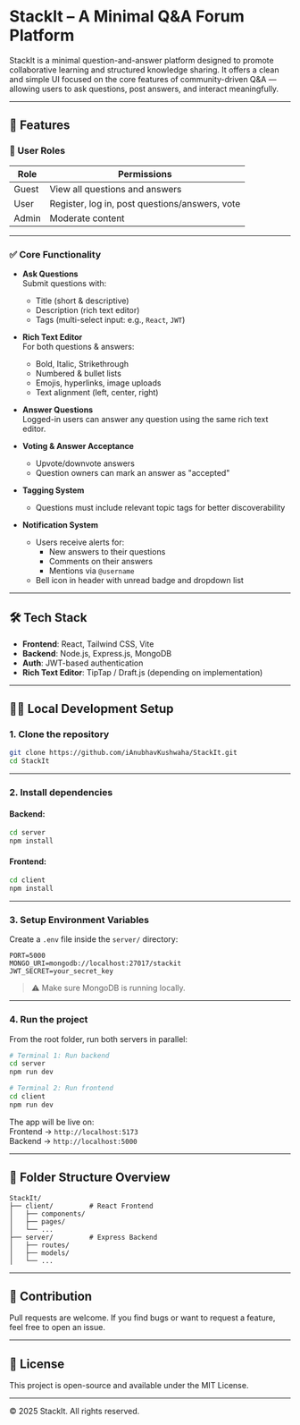 # StackIt – A Minimal Q&A Forum Platform

StackIt is a minimal question-and-answer platform designed to promote collaborative learning and structured knowledge sharing. It offers a clean and simple UI focused on the core features of community-driven Q&A — allowing users to ask questions, post answers, and interact meaningfully.

---

## 🌟 Features

### 👥 User Roles

| Role   | Permissions                                             |
|--------|---------------------------------------------------------|
| Guest  | View all questions and answers                          |
| User   | Register, log in, post questions/answers, vote          |
| Admin  | Moderate content                                        |

---

### ✅ Core Functionality

- **Ask Questions**  
  Submit questions with:
  - Title (short & descriptive)
  - Description (rich text editor)
  - Tags (multi-select input: e.g., `React`, `JWT`)

- **Rich Text Editor**  
  For both questions & answers:
  - Bold, Italic, Strikethrough
  - Numbered & bullet lists
  - Emojis, hyperlinks, image uploads
  - Text alignment (left, center, right)

- **Answer Questions**  
  Logged-in users can answer any question using the same rich text editor.

- **Voting & Answer Acceptance**  
  - Upvote/downvote answers  
  - Question owners can mark an answer as "accepted"

- **Tagging System**  
  - Questions must include relevant topic tags for better discoverability

- **Notification System**  
  - Users receive alerts for:
    - New answers to their questions
    - Comments on their answers
    - Mentions via `@username`
  - Bell icon in header with unread badge and dropdown list

---

## 🛠️ Tech Stack

- **Frontend**: React, Tailwind CSS, Vite  
- **Backend**: Node.js, Express.js, MongoDB  
- **Auth**: JWT-based authentication  
- **Rich Text Editor**: TipTap / Draft.js (depending on implementation)

---

## 🧑‍💻 Local Development Setup

### 1. Clone the repository

```bash
git clone https://github.com/iAnubhavKushwaha/StackIt.git
cd StackIt
```

---

### 2. Install dependencies

#### Backend:
```bash
cd server
npm install
```

#### Frontend:
```bash
cd client
npm install
```

---

### 3. Setup Environment Variables

Create a `.env` file inside the `server/` directory:

```env
PORT=5000
MONGO_URI=mongodb://localhost:27017/stackit
JWT_SECRET=your_secret_key
```

> ⚠️ Make sure MongoDB is running locally.

---

### 4. Run the project

From the root folder, run both servers in parallel:

```bash
# Terminal 1: Run backend
cd server
npm run dev

# Terminal 2: Run frontend
cd client
npm run dev
```

The app will be live on:  
Frontend → `http://localhost:5173`  
Backend  → `http://localhost:5000`

---

## 🧪 Folder Structure Overview

```
StackIt/
├── client/         # React Frontend
│   ├── components/
│   ├── pages/
│   └── ...
├── server/         # Express Backend
│   ├── routes/
│   ├── models/
│   └── ...
```

---

## 🤝 Contribution

Pull requests are welcome. If you find bugs or want to request a feature, feel free to open an issue.

---

## 📄 License

This project is open-source and available under the MIT License.

---

© 2025 StackIt. All rights reserved.